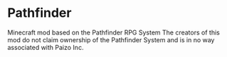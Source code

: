 # Pathfinder
Minecraft mod based on the Pathfinder RPG System
The creators of this mod do not claim ownership of the Pathfinder System and is in no way associated with Paizo Inc.
